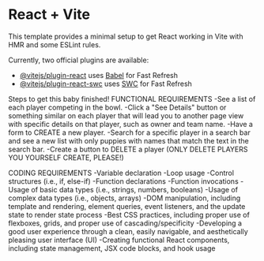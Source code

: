 # React + Vite

This template provides a minimal setup to get React working in Vite with HMR and some ESLint rules.

Currently, two official plugins are available:

- [@vitejs/plugin-react](https://github.com/vitejs/vite-plugin-react/blob/main/packages/plugin-react/README.md) uses [Babel](https://babeljs.io/) for Fast Refresh
- [@vitejs/plugin-react-swc](https://github.com/vitejs/vite-plugin-react-swc) uses [SWC](https://swc.rs/) for Fast Refresh



Steps to get this baby finished!
FUNCTIONAL REQUIREMENTS
-See a list of each player competing in the bowl.
-Click a "See Details" button or something similar on each player that will lead you to another page view with specific details on that player, such as owner and team name.
-Have a form to CREATE a new player.
-Search for a specific player in a search bar and see a new list with only puppies with names that match the text in the search bar.
-Create a button to DELETE a player (ONLY DELETE PLAYERS YOU YOURSELF CREATE, PLEASE!)

CODING REQUIREMENTS
-Variable declaration
-Loop usage
-Control structures (i.e., if, else-if)
-Function declarations
-Function invocations
-Usage of basic data types (i.e., strings, numbers, booleans)
-Usage of complex data types (i.e., objects, arrays)
-DOM manipulation, including template and rendering, element queries, event listeners, and the update state to render state process
-Best CSS practices, including proper use of flexboxes, grids, and proper use of cascading/specificity
-Developing a good user experience through a clean, easily navigable, and aesthetically pleasing user interface (UI)
-Creating functional React components, including state management, JSX code blocks, and hook usage